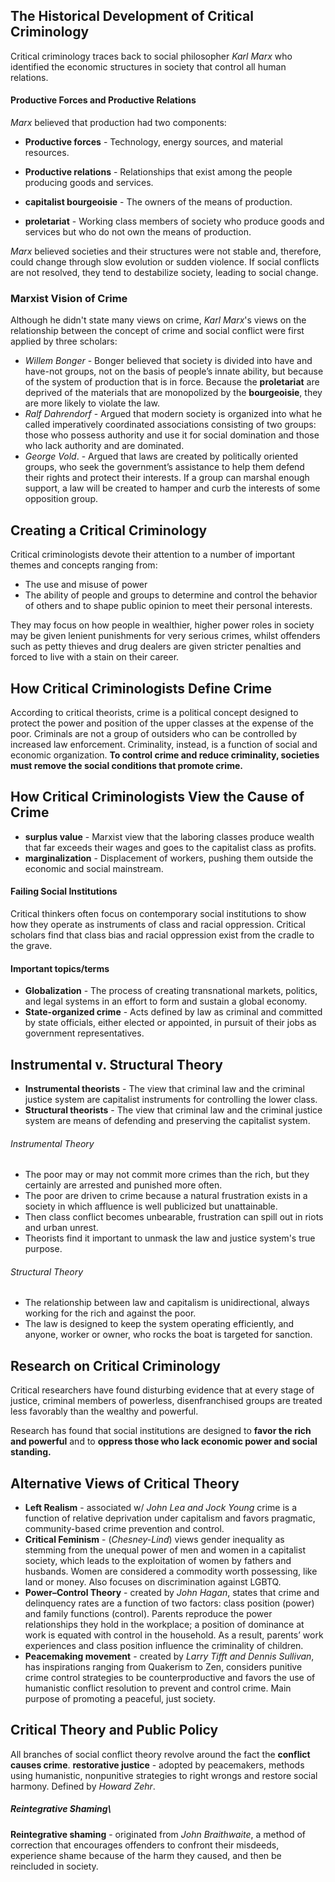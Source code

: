 ## The Historical Development of Critical Criminology
Critical criminology traces back to social philosopher *Karl Marx* who identified the economic structures in society that control all human relations.

#### Productive Forces and Productive Relations
*Marx* believed that production had two components:
- **Productive forces** - Technology, energy sources, and material resources.
- **Productive relations** -  Relationships that exist among the people producing goods and services.

- **capitalist bourgeoisie** - The owners of the means of production.
- **proletariat** - Working class members of society who produce goods and services but who do not own the means of production.

*Marx* believed societies and their structures were not stable and, therefore, could change through slow evolution or sudden violence. If social conflicts are not resolved, they tend to destabilize society, leading to social change.

### Marxist Vision of Crime
Although he didn't state many views on crime, *Karl Marx*'s views on the relationship between the concept of crime and social conflict were first applied by three scholars: 
- *Willem Bonger* - Bonger believed that society is divided into have and have-not groups, not on the basis of people’s innate ability, but because of the system of production that is in force. Because the **proletariat** are deprived of the materials that are monopolized by the **bourgeoisie**, they are more likely to violate the law.
- *Ralf Dahrendorf* - Argued that modern society is organized into what he called imperatively coordinated associations consisting of two groups: those who possess authority and use it for social domination and those who lack authority and are dominated.
- *George Vold*. - Argued that laws are created by politically oriented groups, who seek the government’s assistance to help them defend their rights and protect their interests. If a group can marshal enough support, a law will be created to hamper and curb the interests of some opposition group.

## Creating a Critical Criminology
Critical criminologists devote their attention to a number of important themes and concepts ranging from:
- The use and misuse of power
- The ability of people and groups to determine and control the behavior of others and to shape public opinion to meet their personal interests.

They may focus on how people in wealthier, higher power roles in society may be given lenient punishments for very serious crimes, whilst offenders such as petty thieves and drug dealers are given stricter penalties and forced to live with a stain on their career.

## How Critical Criminologists Define Crime
According to critical theorists, crime is a political concept designed to protect the power and position of the upper classes at the expense of the poor. 
Criminals are not a group of outsiders who can be controlled by increased law enforcement. Criminality, instead, is a function of social and economic organization. **To control crime and reduce criminality, societies must remove the social conditions that promote crime.**

## How Critical Criminologists View the Cause of Crime
- **surplus value** - Marxist view that the laboring classes produce wealth that far exceeds their wages and goes to the capitalist class as profits.
- **marginalization** - Displacement of workers, pushing them outside the economic and social mainstream.

#### Failing Social Institutions
Critical thinkers often focus on contemporary social institutions to show how they operate as instruments of class and racial oppression. Critical scholars find that class bias and racial oppression exist from the cradle to the grave.

#### Important topics/terms
- **Globalization** - The process of creating transnational markets, politics, and legal systems in an effort to form and sustain a global economy.
- **State-organized crime** - Acts defined by law as criminal and committed by state officials, either elected or appointed, in pursuit of their jobs as government representatives.

## Instrumental v. Structural Theory
- **Instrumental theorists** - The view that criminal law and the criminal justice system are capitalist instruments for controlling the lower class.
- **Structural theorists** - The view that criminal law and the criminal justice system are means of defending and preserving the capitalist system.

###### Instrumental Theory
- The poor may or may not commit more crimes than the rich, but they certainly are arrested and punished more often.
- The poor are driven to crime because a natural frustration exists in a society in which affluence is well publicized but unattainable.
- Then class conflict becomes unbearable, frustration can spill out in riots and urban unrest.
- Theorists find it important to unmask the law and justice system's true purpose.

###### Structural Theory
- The relationship between law and capitalism is unidirectional, always working for the rich and against the poor.
- The law is designed to keep the system operating efficiently, and anyone, worker or owner, who rocks the boat is targeted for sanction.

## Research on Critical Criminology
Critical researchers have found disturbing evidence that at every stage of justice, criminal members of powerless, disenfranchised groups are treated less favorably than the wealthy and powerful.

Research has found that social institutions are designed to **favor the rich and powerful** and to **oppress those who lack economic power and social standing.**

## Alternative Views of Critical Theory
- **Left Realism** - associated w/ *John Lea and Jock Young* crime is a function of relative deprivation under capitalism and favors pragmatic, community-based crime prevention and control.
- **Critical Feminism** - (*Chesney-Lind*) views gender inequality as stemming from the unequal power of men and women in a capitalist society, which leads to the exploitation of women by fathers and husbands. Women are considered a commodity worth possessing, like land or money. Also focuses on discrimination against LGBTQ.
- **Power–Control Theory** - created by *John Hagan*, states that crime and delinquency rates are a function of two factors: class position (power) and family functions (control). Parents reproduce the power relationships they hold in the workplace; a position of dominance at work is equated with control in the household. As a result, parents’ work experiences and class position influence the criminality of children.
- **Peacemaking movement** - created by *Larry Tifft and Dennis Sullivan*, has inspirations ranging from Quakerism to Zen, considers punitive crime control strategies to be counterproductive and favors the use of humanistic conflict resolution to prevent and control crime. Main purpose of promoting a peaceful, just society.

## Critical Theory and Public Policy
All branches of social conflict theory revolve around the fact the **conflict causes crime**. 
**restorative justice** - adopted by peacemakers, methods using humanistic, nonpunitive strategies to right wrongs and restore social harmony. Defined by *Howard Zehr*.

##### Reintegrative Shaming\
**Reintegrative shaming** - originated from *John Braithwaite*, a method of correction that encourages offenders to confront their misdeeds, experience shame because of the harm they caused, and then be reincluded in society.
